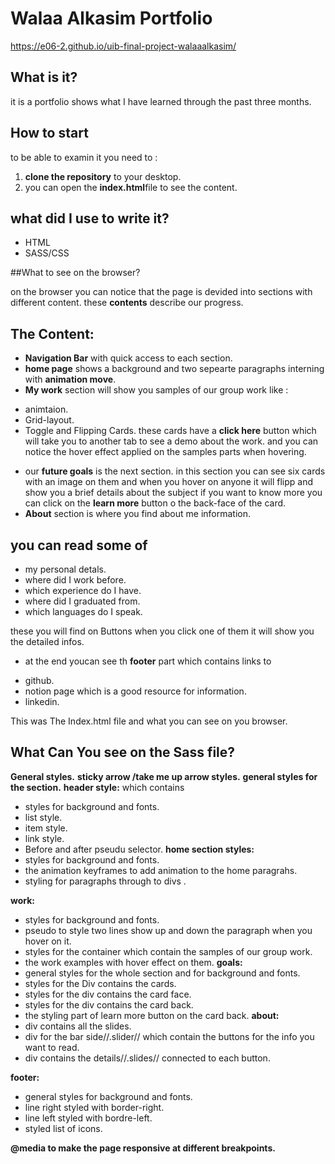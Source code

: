 # Walaa  Alkasim Portfolio
https://e06-2.github.io/uib-final-project-walaaalkasim/

## What is it?
it is a portfolio shows what I have learned through the past three months.

## How to start
to be able to examin it you need to :
1. **clone the repository** to your desktop.
2. you can open the **index.html**file to see the content. 

## what did I use to write it?
* HTML
* SASS/CSS

##What to see on the browser?

on the browser you can notice that the page is devided into sections with different content.
these **contents** describe our progress.

## The Content:

* **Navigation Bar** with quick access to each section.
* **home page** shows a background and two sepearte paragraphs interning with **animation move**.
* **My work** section will show you samples of our group work like :
 - animtaion.
 - Grid-layout.
 - Toggle and Flipping Cards.
 these cards have a **click here** button which will take you to another tab to see a demo about the work.
 and you can notice the hover effect applied on the samples parts when hovering.
 * our **future goals** is the next section.
 in this section you can see six cards with an image on them and when you hover on anyone it will flipp and show you a brief details about the subject
 if you want to know more you can click on the **learn more** button o the back-face of the card.
 * **About** section is where you find about me information.
 ## you can read some of
  - my personal detals.
  - where did I work before.
  - which experience do I have.
  - where did I graduated from.
  - which languages do I speak.
  
  these you will find on Buttons when you click one of them it will show you the detailed infos.
  
  * at the end youcan see th **footer** part which contains links to 
  - github.
  - notion page which  is a good resource for information.
  - linkedin.
  
  
  This was The Index.html file and what you can see on you browser.
  
## What Can You see on the Sass file?
**General styles.**
**sticky arrow /take me up arrow styles.**
**general styles for the section.**
**header style:**
which contains
 - styles for background and fonts.
 - list style.
 - item style.
 - link style.
 - Before and after pseudu selector.
 **home section styles:**
 - styles for background and fonts.
 - the animation keyframes to add animation to the home paragrahs.
 - styling for paragraphs through to divs .
 
 **work:**
 - styles for background and fonts.
 - pseudo to style two lines show up and down the paragraph when you hover on it.
 - styles for the container which contain the samples of our group work.
 - the work examples with hover effect on them.
  **goals:**
  - general styles for the whole section and  for background and fonts.
  - styles for the Div contains the cards.
  - styles for the div contains the card face.
  - styles for the div contains the card back.
  - the styling part of learn more button on the card back.
  **about:**
  - div contains all the slides.
  - div for the bar side//.slider// which contain the buttons for the info you want to read.
  - div contains the details//.slides// connected to each button.
  
  **footer:**
  - general styles for background and fonts.
  - line right styled with border-right.
  - line left styled with bordre-left.
  - styled list of icons.
  
  **@media to make the page responsive at different breakpoints.**







































 
